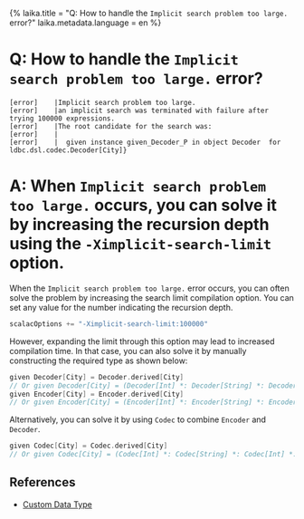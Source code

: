 {%
  laika.title = "Q: How to handle the `Implicit search problem too large.` error?"
  laika.metadata.language = en
%}

# Q: How to handle the `Implicit search problem too large.` error?

```shell
[error]    |Implicit search problem too large.
[error]    |an implicit search was terminated with failure after trying 100000 expressions.
[error]    |The root candidate for the search was:
[error]    |
[error]    |  given instance given_Decoder_P in object Decoder  for  ldbc.dsl.codec.Decoder[City]}
```

# A: When `Implicit search problem too large.` occurs, you can solve it by increasing the recursion depth using the `-Ximplicit-search-limit` option.

When the `Implicit search problem too large.` error occurs, you can often solve the problem by increasing the search limit compilation option. You can set any value for the number indicating the recursion depth.

```scala 3
scalacOptions += "-Ximplicit-search-limit:100000"
```

However, expanding the limit through this option may lead to increased compilation time. In that case, you can also solve it by manually constructing the required type as shown below:

```scala 3
given Decoder[City] = Decoder.derived[City]
// Or given Decoder[City] = (Decoder[Int] *: Decoder[String] *: Decoder[Int] *: ....).to[City]
given Encoder[City] = Encoder.derived[City]
// Or given Encoder[City] = (Encoder[Int] *: Encoder[String] *: Encoder[Int] *: ....).to[City]
```

Alternatively, you can solve it by using `Codec` to combine `Encoder` and `Decoder`.

```scala 3
given Codec[City] = Codec.derived[City]
// Or given Codec[City] = (Codec[Int] *: Codec[String] *: Codec[Int] *: ....).to[City]
```

## References
- [Custom Data Type](/en/tutorial/Custom-Data-Type.md)
